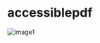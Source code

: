 # accessiblepdf

![image1](https://github.com/user-attachments/assets/c5eb7d28-3976-48ca-818a-a80dbbeccc27)
